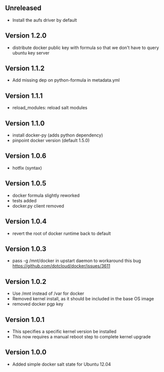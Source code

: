 ## Unreleased
* Install the aufs driver by default

## Version 1.2.0
* distribute docker public key with formula so that we don't have to query ubuntu key server

## Version 1.1.2
* Add missing dep on python-formula in metadata.yml

## Version 1.1.1
* reload_modules: reload salt modules

## Version 1.1.0
* install docker-py (adds python dependency)
* pinpoint docker version (default 1.5.0)

## Version 1.0.6
* hotfix (syntax)

## Version 1.0.5
* docker formula slightly reworked
* tests added
* docker.py client removed
   
## Version 1.0.4
* revert the root of docker runtime back to default

## Version 1.0.3
* pass -g /mnt/docker in upstart daemon to workaround this bug https://github.com/dotcloud/docker/issues/3611

## Version 1.0.2
* Use /mnt instead of /var for docker
* Removed kernel install, as it should be included in the base OS image
* removed docker pgp key

## Version 1.0.1
* This specifies a specific kernel version be installed
* This now requires a manual reboot step to complete kernel upgrade

## Version 1.0.0
* Added simple docker salt state for Ubuntu 12.04
